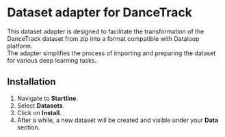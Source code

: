 # Dataset adapter for DanceTrack

This dataset adapter is designed to facilitate the transformation of the DanceTrack
dataset from zip into a format compatible with Dataloop platform.\
The adapter simplifies the process of importing and preparing the dataset for various deep learning tasks.

## Installation

1. Navigate to **Startline**.
2. Select **Datasets**.
3. Click on **Install**.
4. After a while, a new dataset will be created and visible under your **Data** section.
